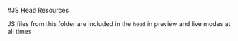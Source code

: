 #JS Head Resources

JS files from this folder are included in the `head` in preview and live modes at all times